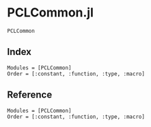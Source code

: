 # PCLCommon.jl

```@docs
PCLCommon
```

## Index

```@index
Modules = [PCLCommon]
Order = [:constant, :function, :type, :macro]
```

## Reference

```@autodocs
Modules = [PCLCommon]
Order = [:constant, :function, :type, :macro]
```
